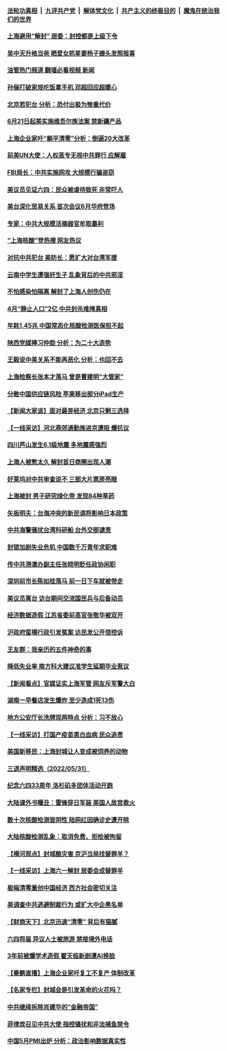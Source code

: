 ####  [法轮功真相](../../../../basic/blob/master/README.md?t=06020801) &nbsp;|&nbsp; [九评共产党](../../../../9ping.md/blob/master/README.md?t=06020801) &nbsp;|&nbsp; [解体党文化](../../../../jtdwh.md/blob/master/README.md?t=06020801)  &nbsp;|&nbsp; [共产主义的终极目的](../../../../gczydzjmd.md/blob/master/README.md?t=06020801) &nbsp;|&nbsp; [魔鬼在统治我们的世界](../../../../mgztzwmdsj.md/blob/master/README.md?t=06020801) 

#### [上海避用“解封” 居委：封控都是上级下令](../pages/nsc413/n13750411.md?t=06020801) 

#### [吴中天升格当爸 晒爱女抓星妻杨子姗头发照报喜](../pages/nsc413/n13750447.md?t=06020801) 

#### [油管热门频道 翻墙必看视频 新闻](http://45.76.130.85:81/youtube.html?06020801)

#### [孙俪打破家规吃饭拿手机 邓超回应超暖心](../pages/nsc413/n13750412.md?t=06020801) 

#### [北京若犯台 分析：恐付出极为惨重代价](../pages/nsc413/n13750116.md?t=06020801) 

#### [6月21日起美实施维吾尔族法案 禁新疆产品](../pages/nsc413/n13750423.md?t=06020801) 

#### [上海企业家吁“躺平清零”分析：倒逼20大改革](../pages/nsc413/n13750409.md?t=06020801) 

#### [前美UN大使：人权高专无视中共罪行 应解雇](../pages/nsc413/n13750132.md?t=06020801) 

#### [FBI局长：中共实施网攻 大规模行骗盗窃](../pages/nsc413/n13750396.md?t=06020801) 

#### [美议员见证六四：民众被虐待致死 非常吓人](../pages/nsc413/n13750329.md?t=06020801) 

#### [美台深化贸易关系 首次会议6月华府登场](../pages/nsc413/n13750203.md?t=06020801) 

#### [专家：中共大规模活摘器官牟取暴利](../pages/nsc413/n13750389.md?t=06020801) 

#### [“上海核酸”登热搜 网友热议](../pages/nsc413/n13750250.md?t=06020801) 

#### [对抗中共犯台 美防长：愿扩大对台湾军援](../pages/nsc413/n13750304.md?t=06020801) 

#### [云南中学生遭强奸生子 乱象背后的中共邪淫](../pages/nsc413/n13750214.md?t=06020801) 

#### [不怕感染怕隔离 解封了上海人创伤仍在](../pages/nsc413/n13750182.md?t=06020801) 

#### [4月“静止人口”2亿 中共封杀难掩真相](../pages/nsc413/n13750226.md?t=06020801) 

#### [年耗1.45兆 中国常态化核酸检测医保担不起](../pages/nsc413/n13750242.md?t=06020801) 

#### [陕西党媒捧习仲勋 分析：为二十大造势](../pages/nsc413/n13749797.md?t=06020801) 

#### [王毅说中美关系不能再恶化 分析：也回不去](../pages/nsc413/n13750278.md?t=06020801) 

#### [上海检察长张本才落马 曾是曹建明“大管家”](../pages/nsc413/n13750240.md?t=06020801) 

#### [分散中国供应链风险 苹果移出部分iPad生产](../pages/nsc413/n13750185.md?t=06020801) 

#### [【新闻大家谈】面对最差经济 北京只剩三选择](../pages/nsc413/n13750218.md?t=06020801) 

#### [【一线采访】河北燕郊通勤族进京遭阻 爆抗议](../pages/nsc413/n13749999.md?t=06020801) 

#### [四川芦山发生6.1级地震 多地震感强烈](../pages/nsc413/n13750074.md?t=06020801) 

#### [上海人被憋太久 解封首日商圈出现人潮](../pages/nsc413/n13750125.md?t=06020801) 

#### [好莱坞对中共审查说不 三部大片票房亮眼](../pages/nsc413/n13749548.md?t=06020801) 

#### [上海被封 男子研究绿化带 发现84种草药](../pages/nsc413/n13750071.md?t=06020801) 

#### [矢板明夫：台海冲突的新民调将影响日本政策](../pages/nsc413/n13750049.md?t=06020801) 

#### [中共海警骚扰台湾科研船 台外交部谴责](../pages/nsc413/n13749987.md?t=06020801) 

#### [封锁加剧失业危机 中国数千万青年求职难](../pages/nsc413/n13750007.md?t=06020801) 

#### [传中共港澳办副主任张晓明贬任政协闲职](../pages/nsc413/n13750004.md?t=06020801) 

#### [深圳前市长陈如桂落马 前一日下车就被带走](../pages/nsc413/n13749726.md?t=06020801) 

#### [美议员离台 访台期间交流国民兵与后备动员](../pages/nsc413/n13749798.md?t=06020801) 

#### [经济数据造假 江苏省委前高官张敬华被双开](../pages/nsc413/n13749966.md?t=06020801) 

#### [沪政府蛮横行政引发冤案 访民发公开信控诉](../pages/nsc413/n13749929.md?t=06020801) 

#### [王友群：我亲历的五件神奇的事](../pages/nsc413/n13749515.md?t=06020801) 

#### [降低失业率 南方科大建议准学生延期毕业惹议](../pages/nsc413/n13749716.md?t=06020801) 

#### [【新闻看点】官媒证实上海军管 网友斥军警大白](../pages/nsc413/n13749585.md?t=06020801) 

#### [湖南一早餐店发生爆炸 至少造成1死13伤](../pages/nsc413/n13749899.md?t=06020801) 

#### [地方公安厅长洗牌现两特点 分析：习不放心](../pages/nsc413/n13749820.md?t=06020801) 

#### [【一线采访】打国产疫苗患白血病 民众追责](../pages/nsc413/n13749416.md?t=06020801) 

#### [美国新移民：上海封城让人变成被饲养的动物](../pages/nsc413/n13749892.md?t=06020801) 


#### [三退声明精选（2022/05/31）](../pages/nsc413/n13749814.md?t=06020801) 

#### [纪念六四33周年 洛杉矶多团体活动开跑](../pages/nsc413/n13749760.md?t=06020801) 

#### [大陆课外书曝丑：雷锋穿日军装 美国人故宫救火](../pages/nsc413/n13749579.md?t=06020801) 

#### [数十次核酸检测皆阴性 陆网红因确诊史遭开除](../pages/nsc413/n13749706.md?t=06020801) 

#### [大陆核酸检测乱象：取消免费、拒检被拘留](../pages/nsc413/n13749693.md?t=06020801) 

#### [【横河观点】封城酿灾害 京沪当局找替罪羊？](../pages/nsc413/n13749614.md?t=06020801) 

#### [【一线采访】上海六一解封 居委会成替罪羊](../pages/nsc413/n13749617.md?t=06020801) 

#### [极端清零重创中国经济 西方社会密切关注](../pages/nsc413/n13749627.md?t=06020801) 

#### [美调查中共逃避制裁行为 或扩大中企黑名单](../pages/nsc413/n13749587.md?t=06020801) 

#### [【财商天下】北京迅速“清零” 背后有猫腻](../pages/nsc413/n13749490.md?t=06020801) 

#### [六四将届 异议人士被旅游 禁接境外电话](../pages/nsc413/n13749623.md?t=06020801) 

#### [3年前被爆学术造假 翟天临新剧遭AI换脸](../pages/nsc413/n13749545.md?t=06020801) 

#### [【秦鹏直播】上海企业家吁复工不复产 体制改革](../pages/nsc413/n13749603.md?t=06020801) 

#### [【名家专栏】封城会是引发革命的火花吗？](../pages/nsc413/n13749374.md?t=06020801) 

#### [中共继续拆除肖建华的“金融帝国”](../pages/nsc413/n13749538.md?t=06020801) 

#### [菲律宾召见中共大使 指控骚扰和非法捕鱼禁令](../pages/nsc413/n13749492.md?t=06020801) 

#### [中国5月PMI出炉 分析：政治影响数据真实性](../pages/nsc413/n13749371.md?t=06020801) 

<img src='http://gfw-breaker.win/goodnews/indexes/nsc413.md' width='0px' height='0px'/>

